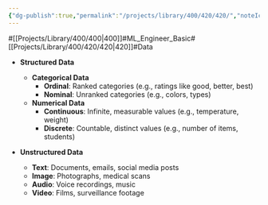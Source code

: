 ```yaml
---
{"dg-publish":true,"permalink":"/projects/library/400/420/420/","noteIcon":"0","created":"2024-01-29T12:44:23.944+09:00","updated":"2024-04-11T00:48:19.216+09:00"}
---
```


#[[Projects/Library/400/400\|400]]#ML_Engineer_Basic#[[Projects/Library/400/420/420\|420]]#Data




- **Structured Data**
    
    - **Categorical Data**
        - **Ordinal**: Ranked categories (e.g., ratings like good, better, best)
        - **Nominal**: Unranked categories (e.g., colors, types)
    - **Numerical Data**
        - **Continuous**: Infinite, measurable values (e.g., temperature, weight)
        - **Discrete**: Countable, distinct values (e.g., number of items, students)
- **Unstructured Data**
    
    - **Text**: Documents, emails, social media posts
    - **Image**: Photographs, medical scans
    - **Audio**: Voice recordings, music
    - **Video**: Films, surveillance footage